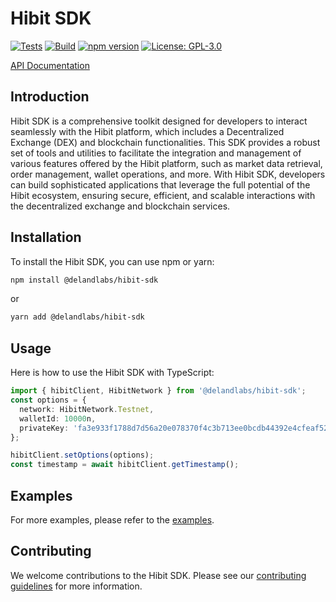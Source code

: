 # Hibit SDK

[![Tests](https://github.com/Deland-Labs/hibit-sdk/actions/workflows/test.yml/badge.svg)](https://github.com/Deland-Labs/hibit-sdk/actions)
[![Build](https://github.com/Deland-Labs/hibit-sdk/actions/workflows/build.yml/badge.svg)](https://github.com/Deland-Labs/hibit-sdk/actions)
[![npm version](https://badge.fury.io/js/@delandlabs%2Fhibit-sdk.svg)](https://www.npmjs.com/package/@delandlabs/hibit-sdk)
[![License: GPL-3.0](https://img.shields.io/badge/License-GPL%203.0-blue.svg)](LICENSE)

[API Documentation](https://docs.hibit.app/api)

## Introduction

Hibit SDK is a comprehensive toolkit designed for developers to interact seamlessly with the Hibit platform, which includes a Decentralized Exchange (DEX) and blockchain functionalities. This SDK provides a robust set of tools and utilities to facilitate the integration and management of various features offered by the Hibit platform, such as market data retrieval, order management, wallet operations, and more. With Hibit SDK, developers can build sophisticated applications that leverage the full potential of the Hibit ecosystem, ensuring secure, efficient, and scalable interactions with the decentralized exchange and blockchain services.

## Installation

To install the Hibit SDK, you can use npm or yarn:

```sh
npm install @delandlabs/hibit-sdk
```

or

```sh
yarn add @delandlabs/hibit-sdk
```

## Usage

Here is how to use the Hibit SDK with TypeScript:

```typescript
import { hibitClient, HibitNetwork } from '@delandlabs/hibit-sdk';
const options = {
  network: HibitNetwork.Testnet,
  walletId: 10000n,
  privateKey: 'fa3e933f1788d7d56a20e078370f4c3b713ee0bcdb44392e4cfeaf524716d06a'
};

hibitClient.setOptions(options);
const timestamp = await hibitClient.getTimestamp();
```

## Examples

For more examples, please refer to the [examples](./example).

## Contributing

We welcome contributions to the Hibit SDK. Please see our [contributing guidelines](CONTRIBUTING.md) for more information.
